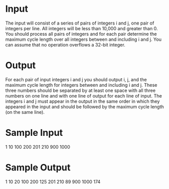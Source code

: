 # Input

The input will consist of a series of pairs of integers i and j, one pair of integers per line. All integers
will be less than 10,000 and greater than 0.
You should process all pairs of integers and for each pair determine the maximum cycle length over
all integers between and including i and j.
You can assume that no operation overflows a 32-bit integer.

# Output

For each pair of input integers i and j you should output i, j, and the maximum cycle length for integers
between and including i and j. These three numbers should be separated by at least one space with all
three numbers on one line and with one line of output for each line of input. The integers i and j must
appear in the output in the same order in which they appeared in the input and should be followed by
the maximum cycle length (on the same line).

# Sample Input

1 10
100 200
201 210
900 1000

# Sample Output

1 10 20
100 200 125
201 210 89
900 1000 174
